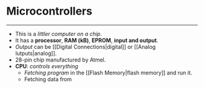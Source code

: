 # Microcontrollers
---
- This is a *littler computer on a chip*.
- It has a **processor**, **RAM (kB)**, **EPROM**, **input and output**.
- *Output* can be [[Digital Connections|digital]] or [[Analog Iutputs|analog]].
- 28-pin chip manufactured by Atmel.
- **CPU**: *controls everything*
	- *Fetching program* in the [[Flash Memory|flash memory]] and run it.
	- Fetching data from 